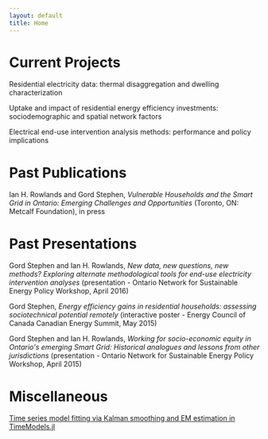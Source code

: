 ```yaml
---
layout: default
title: Home
---
```


# Current Projects

Residential electricity data: thermal disaggregation and dwelling characterization

Uptake and impact of residential energy efficiency investments: sociodemographic and spatial network factors

Electrical end-use intervention analysis methods: performance and policy implications

# Past Publications

Ian H. Rowlands and Gord Stephen, _Vulnerable Households and the Smart Grid in Ontario: Emerging Challenges and Opportunities_ (Toronto, ON:  Metcalf Foundation), in press

# Past Presentations

Gord Stephen and Ian H. Rowlands, _New data, new questions, new methods? Exploring alternate methodological tools for end-use electricity intervention analyses_ (presentation - Ontario Network for Sustainable Energy Policy Workshop, April 2016)

Gord Stephen, _Energy efficiency gains in residential households: assessing sociotechnical potential remotely_ (interactive poster - Energy Council of Canada Canadian Energy Summit, May 2015)

Gord Stephen and Ian H. Rowlands, _Working for socio-economic equity in Ontario's emerging Smart Grid: Historical analogues and lessons from other jurisdictions_ (presentation - Ontario Network for Sustainable Energy Policy Workshop, April 2015)

# Miscellaneous

[Time series model fitting via Kalman smoothing and EM estimation in TimeModels.jl]({{site.baseurl}}public/pdf/TimeModelsEMFitting.pdf)
